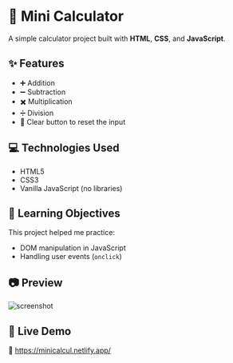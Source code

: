# 🧮 Mini Calculator

A simple calculator project built with **HTML**, **CSS**, and **JavaScript**.

## ✨ Features

- ➕ Addition  
- ➖ Subtraction  
- ✖️ Multiplication  
- ➗ Division  
- 🧼 Clear button to reset the input

## 💻 Technologies Used

- HTML5  
- CSS3  
- Vanilla JavaScript (no libraries)

## 🎯 Learning Objectives

This project helped me practice:

- DOM manipulation in JavaScript  
- Handling user events (`onclick`)  

## 📷 Preview

![screenshot](./screenshot.png)

## 🚀 Live Demo

🔗 https://minicalcul.netlify.app/


